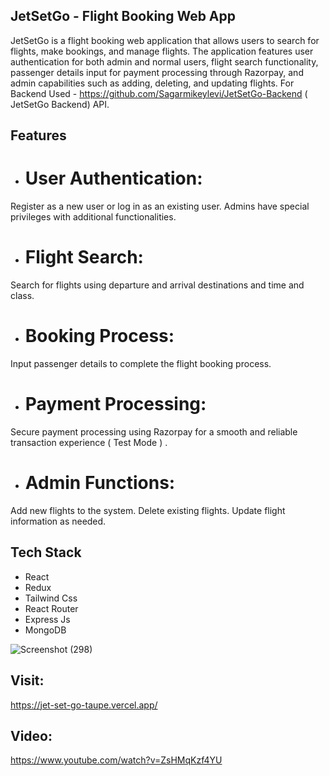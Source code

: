 ## JetSetGo - Flight Booking Web App
JetSetGo is a flight booking web application that allows users to search for flights, make bookings, and manage flights. The application features user authentication for both admin and normal users, flight search functionality, passenger details input for payment processing through Razorpay, and admin capabilities such as adding, deleting, and updating flights. For Backend Used - https://github.com/Sagarmikeylevi/JetSetGo-Backend ( JetSetGo Backend) API.

## Features
- # User Authentication:
Register as a new user or log in as an existing user.
Admins have special privileges with additional functionalities.

- # Flight Search:
Search for flights using departure and arrival destinations and time and class.

- # Booking Process:
Input passenger details to complete the flight booking process.

- # Payment Processing:
Secure payment processing using Razorpay for a smooth and reliable transaction experience ( Test Mode ) .

- # Admin Functions:
Add new flights to the system.
Delete existing flights.
Update flight information as needed.

## Tech Stack
- React
- Redux
- Tailwind Css
- React Router
- Express Js
- MongoDB

![Screenshot (298)](https://github.com/Sagarmikeylevi/JetSetGo/assets/114811573/898f0873-919e-4dca-93cf-839e94cf056f)


## Visit: 
https://jet-set-go-taupe.vercel.app/

## Video: 
https://www.youtube.com/watch?v=ZsHMqKzf4YU
